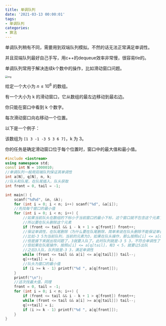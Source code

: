 ```yaml
---
title: 单调队列
date: '2021-03-13 00:00:01'
tags: 
- 单调队列
categories:
- 算法
---
```


单调队列稍有不同，需要用到双端队列模拟。不然的话无法正常满足单调性。

并且双端队列最好自己手写，用c++的dequeue效率非常慢，很容易tle的。

单调队列常用于解决连续k个数中的操作，比如滑动窗口问题。

<img src="https://cdn.jsdelivr.net/gh/InverseDa/image@master/image/v2-ef66afc38e068600939980673114127f_r.jpg" alt="img" style="zoom:50%;" />

给定一个大小为 $n≤10^6$ 的数组。

有一个大小为 k 的滑动窗口，它从数组的最左边移动到最右边。

你只能在窗口中看到 k 个数字。

每次滑动窗口向右移动一个位置。

以下是一个例子：

该数组为 `[1 3 -1 -3 5 3 6 7]`，k 为 3。

你的任务是确定滑动窗口位于每个位置时，窗口中的最大值和最小值。

```c++
#include <iostream>
using namespace std;
const int N = 1000010;
//单调队列一般用双端队列保证其单调性
int a[N], q[N], n, k;
//队头和队尾，在队尾插入，队头获取
int front = 0, tail = -1;

int main() {
    scanf("%d%d", &n, &k);
    for (int i = 0; i < n; i++) scanf("%d", &a[i]);
    //先找每个窗口的最小值
    for (int i = 0; i < n; i++) {
        //如果当前队头在数组的下标小于当前窗口的最小下标，这个窗口就不包含这个元素了那么无论如何都要剔除队头这个元素
      	//所以要在队头删除这个元素
        if (front <= tail && i - k + 1 > q[front]) front++;
        //保证单调性，在队尾删除（为什么要在队尾删除，简单来说在队头删除不能保证单调
        //比如-3 5为当前队列，当前的元素为3，如果在队头操作，那么按照a[i] <= a[q[front]，有3 > -3，因此不做删除操作
        //但是接下来就出现问题了，3就要入队了。此时队列就是-3 5 3，不符合单调性了！
        //但如果在队尾操作，按照a[i] <= a[q[tail]，有3 < 5，就要让5出队
        //之后3入队，队列就是-3 3，满足单调性
        while (front <= tail && a[i] <= a[q[tail]]) tail--;
        q[++tail] = i;
        //队头为窗口的最小值
        if (i >= k - 1) printf("%d ", a[q[front]]);
    }
    printf("\n");
    //这次找最大值，同理
    front = 0, tail = -1;
    for (int i = 0; i < n; i++) {
        if (front <= tail && i - k + 1 > q[front]) front++;
        while (front <= tail && a[i] >= a[q[tail]]) tail--;
        q[++tail] = i;
        if (i >= k - 1) printf("%d ", a[q[front]]);
    }
}
```



